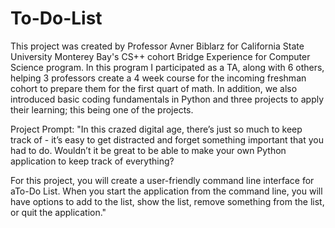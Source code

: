 # To-Do-List


This project was created by Professor Avner Biblarz for California State University Monterey Bay's CS++ cohort Bridge Experience for Computer Science program. 
In this program I participated as a TA, along with 6 others, helping 3 professors create a 4 week course for the incoming freshman cohort to prepare them for the 
first quart of math. In addition, we also introduced basic coding fundamentals in Python and three projects to apply their learning; this being one of the projects. 

Project Prompt:
"In this crazed digital age, there’s just so much to keep track of - it’s easy to get distracted and
forget something important that you had to do. Wouldn’t it be great to be able to make your own
Python application to keep track of everything?

For this project, you will create a user-friendly command line interface for aTo-Do List.
When you start the application from the command line, you will have options to add to the
list, show the list, remove something from the list, or quit the application."

